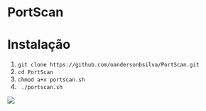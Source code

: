 # PortScan
    
# Instalação

<ol>
<li><code>git clone https://github.com/oandersonbsilva/PortScan.git</code></li>
<li><code>cd PortScan </code></li>
<li><code>chmod a+x portscan.sh</code></li>
<li><code> ./portscan.sh </code></li>
</ol>
<img src="https://raw.githubusercontent.com/oandersonbsilva/PortScan/master/image.jpg">
